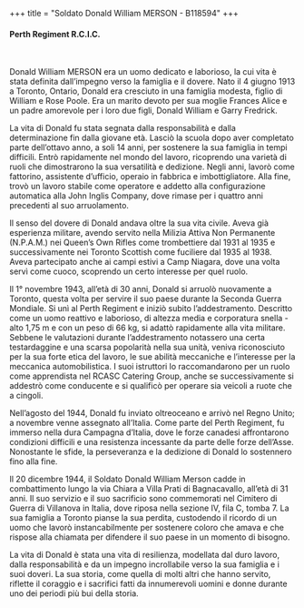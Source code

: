 +++
title = "Soldato Donald William MERSON - B118594"
+++

#### Perth Regiment R.C.I.C.
<br>


Donald William MERSON era un uomo dedicato e laborioso, la cui vita è stata definita dall’impegno verso la famiglia e il dovere. 
Nato il 4 giugno 1913 a Toronto, Ontario, Donald era cresciuto in una famiglia modesta, figlio di William e Rose Poole. Era un marito devoto per sua moglie Frances Alice e un padre amorevole per i loro due figli, Donald William e Garry Fredrick.

La vita di Donald fu stata segnata dalla responsabilità e dalla determinazione fin dalla giovane età. Lasciò la scuola dopo aver completato parte dell’ottavo anno, a soli 14 anni, per sostenere la sua famiglia in tempi difficili. Entrò rapidamente nel mondo del lavoro, ricoprendo una varietà di ruoli che dimostrarono la sua versatilità e dedizione. Negli anni, lavorò come fattorino, assistente d’ufficio, operaio in fabbrica e imbottigliatore. Alla fine, trovò un lavoro stabile come operatore e addetto alla configurazione automatica alla John Inglis Company, dove rimase per i quattro anni precedenti al suo arruolamento.

Il senso del dovere di Donald andava oltre la sua vita civile. Aveva già esperienza militare, avendo servito nella Milizia Attiva Non Permanente (N.P.A.M.) nei Queen’s Own Rifles come trombettiere dal 1931 al 1935 e successivamente nei Toronto Scottish come fuciliere dal 1935 al 1938. Aveva partecipato anche ai campi estivi a Camp Niagara, dove una volta servì come cuoco, scoprendo un certo interesse per quel ruolo.

Il 1° novembre 1943, all’età di 30 anni, Donald si arruolò nuovamente a Toronto, questa volta per servire il suo paese durante la Seconda Guerra Mondiale. 
Si unì al Perth Regiment e iniziò subito l’addestramento. Descritto come un uomo reattivo e laborioso, di altezza media e corporatura snella - alto 1,75 m e con un peso di 66 kg, si adattò rapidamente alla vita militare. Sebbene le valutazioni durante l’addestramento notassero una certa testardaggine e una scarsa popolarità nella sua unità, veniva riconosciuto per la sua forte etica del lavoro, le sue abilità meccaniche e l’interesse per la meccanica automobilistica. I suoi istruttori lo raccomandarono per un ruolo come apprendista nel RCASC Catering Group, anche se successivamente si addestrò come conducente e si qualificò per operare sia veicoli a ruote che a cingoli.

Nell’agosto del 1944, Donald fu inviato oltreoceano e arrivò nel Regno Unito; a novembre venne assegnato all’Italia. Come parte del Perth Regiment, fu immerso nella dura Campagna d’Italia, dove le forze canadesi affrontarono condizioni difficili e una resistenza incessante da parte delle forze dell’Asse. Nonostante le sfide, la perseveranza e la dedizione di Donald lo sostennero fino alla fine.

Il 20 dicembre 1944, il Soldato Donald William Merson cadde in combattimento lungo la via Chiara a Villa Prati di Bagnacavallo, all’età di 31 anni. 
Il suo servizio e il suo sacrificio sono commemorati nel Cimitero di Guerra di Villanova in Italia, dove riposa nella sezione IV, fila C, tomba 7. 
La sua famiglia a Toronto pianse la sua perdita, custodendo il ricordo di un uomo che lavorò instancabilmente per sostenere coloro che amava e che rispose alla chiamata per difendere il suo paese in un momento di bisogno.

La vita di Donald è stata una vita di resilienza, modellata dal duro lavoro, dalla responsabilità e da un impegno incrollabile verso la sua famiglia e i suoi doveri. 
La sua storia, come quella di molti altri che hanno servito, riflette il coraggio e i sacrifici fatti da innumerevoli uomini e donne durante uno dei periodi più bui della storia.
